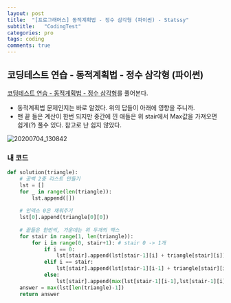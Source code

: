 ```yaml
---
layout: post
title:  "[프로그래머스] 동적계획법 - 정수 삼각형 (파이썬) - Statssy"
subtitle:   "CodingTest"
categories: pro
tags: coding
comments: true
---
```


## 코딩테스트 연습 - 동적계획법 - 정수 삼각형 (파이썬)

[코딩테스트 연습 - 동적계획법 - 정수 삼각형](https://programmers.co.kr/learn/courses/30/lessons/43105)를 풀어본다.
  

- 동적계획법 문제인지는 바로 알겠다. 위의 답들이 아래에 영향을 주니까.
- 맨 끝 들은 계산이 한번 되지만 중간에 낀 애들은 위 stair에서 Max값을 가져오면 쉽게(?) 풀수 있다. 참고로 난 쉽지 않았다.


![20200704_130842](https://user-images.githubusercontent.com/28734765/86504845-82125500-bdf8-11ea-852a-fc4265c30783.jpg)


### 내 코드
```python
def solution(triangle):
    # 공백 2중 리스트 만들기
    lst = []
    for _ in range(len(triangle)):
        lst.append([])
        
    # 인덱스 0은 채워주기
    lst[0].append(triangle[0][0])
    
    # 끝들은 한번씩, 가운데는 위 두개의 맥스
    for stair in range(1, len(triangle)):
        for i in range(0, stair+1): # stair 0 -> 1개
            if i == 0:
                lst[stair].append(lst[stair-1][i] + triangle[stair][i])
            elif i == stair:
                lst[stair].append(lst[stair-1][i-1] + triangle[stair][i])
            else:
                lst[stair].append(max(lst[stair-1][i-1],lst[stair-1][i]) + triangle[stair][i])
    answer = max(lst[len(triangle)-1])
    return answer
```


